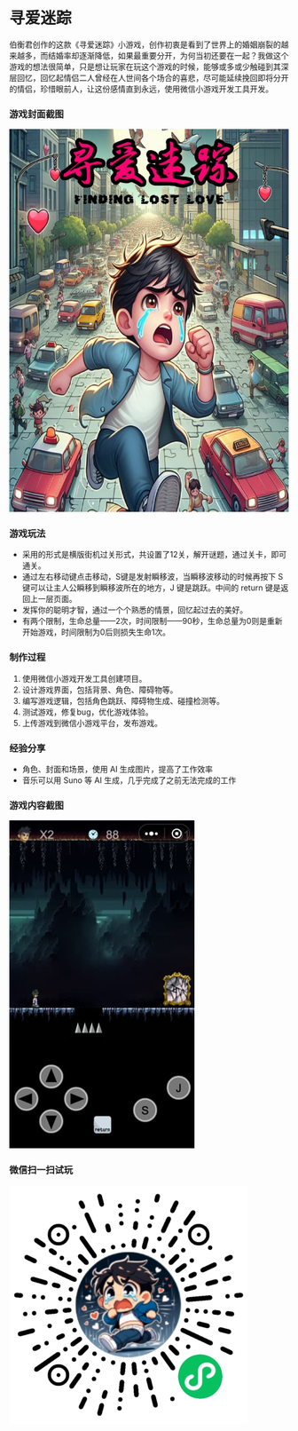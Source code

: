 # 寻爱迷踪
伯衡君创作的这款《寻爱迷踪》小游戏，创作初衷是看到了世界上的婚姻崩裂的越来越多，而结婚率却逐渐降低，如果最重要分开，为何当初还要在一起？我做这个游戏的想法很简单，只是想让玩家在玩这个游戏的时候，能够或多或少触碰到其深层回忆，回忆起情侣二人曾经在人世间各个场合的喜悲，尽可能延续挽回即将分开的情侣，珍惜眼前人，让这份感情直到永远，使用微信小游戏开发工具开发。

### 游戏封面截图

![寻爱迷踪](./image/thumbnail.jpg)

### 游戏玩法

- 采用的形式是横版街机过关形式，共设置了12关，解开谜题，通过关卡，即可通关。
- 通过左右移动键点击移动，S键是发射瞬移波，当瞬移波移动的时候再按下 S 键可以让主人公瞬移到瞬移波所在的地方，J 键是跳跃。中间的 return 键是返回上一层页面。
- 发挥你的聪明才智，通过一个个熟悉的情景，回忆起过去的美好。
- 有两个限制，生命总量——2次，时间限制——90秒，生命总量为0则是重新开始游戏，时间限制为0后则损失生命1次。

### 制作过程

1. 使用微信小游戏开发工具创建项目。
2. 设计游戏界面，包括背景、角色、障碍物等。
3. 编写游戏逻辑，包括角色跳跃、障碍物生成、碰撞检测等。
4. 测试游戏，修复bug，优化游戏体验。
5. 上传游戏到微信小游戏平台，发布游戏。

### 经验分享

- 角色、封面和场景，使用 AI 生成图片，提高了工作效率
- 音乐可以用 Suno 等 AI 生成，几乎完成了之前无法完成的工作

### 游戏内容截图

![寻爱迷踪](./screenshots/gameplay.jpg)

### 微信扫一扫试玩
![寻爱迷踪](./screenshots/minigameqrcode.jpg)